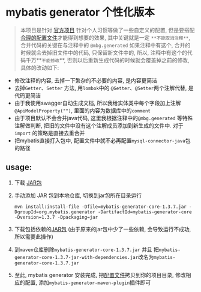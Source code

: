 # mybatis generator 个性化版本

> 本项目是针对 [官方项目](https://github.com/mybatis/generator.git) 针对个人习惯等做了一些自定义的配置, 但是要搭配[合理的配置文件](generatorTest.xml)才能得到想要的效果, 其中关键就是一定 `**不能取消注释**`, 合并代码的关键在与注释中的 `@mbg.generated` 如果注释中有这个, 合并的时候就会去掉旧文件中的代码, 只保留新文件中的, 所以, 注释中有这个的代码千万**`不能修改`**, 否则以后重新生成代码的时候就会覆盖掉之前的修改, 具体的改动如下:
- 修改注释的内容, 去掉一下繁杂的不必要的内容, 是内容更简洁
- 去掉`Getter`、`Setter` 方法, 用`lombok`中的 `@Getter`、`@Setter`两个注解代替, 是代码更简洁
- 由于我使用swagger自动生成文档, 所以我给实体类中每个字段加上注解`@ApiModelProperty("")`, 里面的内容为数据库中的`comment`
- 由于项目默认不会合并java代码, 这里我根据注释中的`@mbg.generated` 等特殊注解做判断, 把旧的文件中没有这个注解成员添加到新生成的文件中. 对于 `import` 的策略是直接去重合并
- 把mybatis直接打入包中, 配置文件中就不必再配置`mysql-connector-java`包的路径

## usage:
   
  1. 下载 [JAR包](target/mybatis-generator-core-1.3.7.jar)
  
  2. 手动添加 JAR 包到本地仓库, 切换到jar包所在目录运行
      ```
      mvn install:install-file -Dfile=mybatis-generator-core-1.3.7.jar -DgroupId=org.mybatis.generator -DartifactId=mybatis-generator-core -Dversion=1.3.7 -Dpackaging=jar
      ```
  3. 下载包括依赖的[JAR包](target/mybatis-generator-core-1.3.7-jar-with-dependencies.jar) (由于原来的jar包中少了一些依赖, 会导致运行不成功, 所以需要此操作)
  
  4. 到`maven`仓库删除`mybatis-generator-core-1.3.7.jar` 并且 把`mybatis-generator-core-1.3.7-jar-with-dependencies.jar`改名为`mybatis-generator-core-1.3.7.jar`
  
  5. 至此, mybatis generator 安装完成, 把[配置文件](generatorTest.xml)拷贝到你的项目目录, 修改相应的配置, 添加`mybatis-generator-maven-plugin`插件即可
  
  
  
  
  
    
                                     
